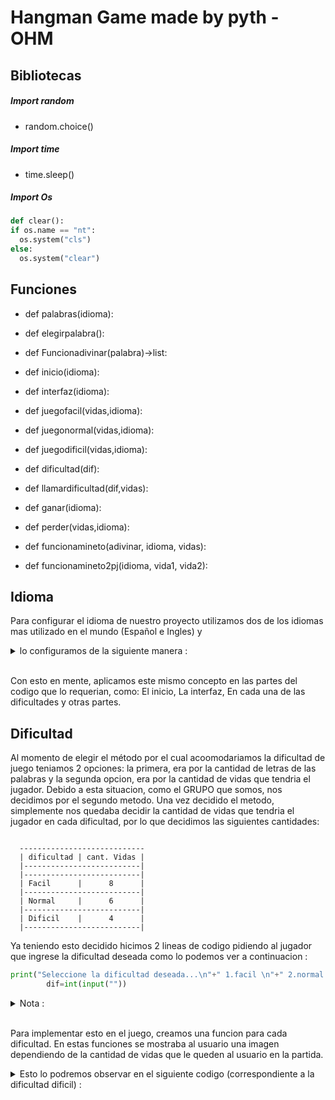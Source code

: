 # Hangman Game made by pyth - OHM
## Bibliotecas
##### Import random
+ random.choice()
##### Import time
+ time.sleep()
##### Import Os
  ```python
def clear():
  if os.name == "nt":
    os.system("cls")
  else:
    os.system("clear")
   ```

## Funciones

+ def palabras(idioma):

+ def elegirpalabra():
+ def Funcionadivinar(palabra)->list:
+ def inicio(idioma):

+ def interfaz(idioma):   

+ def juegofacil(vidas,idioma):
+ def juegonormal(vidas,idioma): 
+ def juegodificil(vidas,idioma):

+ def dificultad(dif):
    
+ def llamardificultad(dif,vidas):
            
+ def ganar(idioma):
    
+ def perder(vidas,idioma):
  
+ def funcionamineto(adivinar, idioma, vidas):
    
+ def funcionamineto2pj(idioma, vida1, vida2):
  
## Idioma

Para configurar el idioma de nuestro proyecto utilizamos dos de los idiomas mas utilizado en el mundo (Español e Ingles) y <details><summary> lo configuramos de la siguiente manera :</summary><p>

Como una de las primeras lineas de codigo a ejecutar colocamos el siguiente codigo : 
``` python
print("Digite el idioma deseado :\n 1.Español \n 2.English")
    idioma=int(input(""))
```
de esta manera primero le pedimos al usuario que digite la opcion de idioma que desee y la guardamos en una variable de tipo entero, llamada "idioma".

Deacuerdo al dato ingresado por el usuario ( 1 o 2 ) modificamos todas las partes del codigo que incluian texto. Esta modificacion la hicimos por medio del condicional "if", dentro del cual, colocamos la siguiente condicion. 
Sí la variable llamada idioma era igual a 1 entonces el codigo mostraria el texto en Español, y por el contrario, si dicha variable era igual a 2 entoces mostraria el texto en Ingles.

<details><summary> Como ejemplo de lo anterior tenemos la funcion que creamos para la interfaz :</summary><p> 
  
``` python

      def interfaz(idioma):
    if idioma==1:
        print("JUEGO DEL AHORCADO")
        print("Bienvenido al juego, quieres jugar solo o de a dos personas:?")
        print("1.solo\n2. parejas")
        x = int(input(""))
        if x<1 or x>2:
            print("Esta opcion no existe ")
            
        print("Elige la tematica del ahorcado: ")
        print(" 1. frutas \n 2. superheroes \n 3. animales \n 4.paises \n 5. medios de transporte \n 6. Partes del cuerpo ")
        print(" 7. Objetos del hogar \n 8. Prendas de vestir \n 9. Generos Musicales \n 10. Escritores famosos ")
        print(" 11. Equipos de Futbol \n 12. jugadores de furbol \n 13. Cantantes famosos \n 14. Razas de perros")
        print(" 15. Utiles escolares \n 16. Peliculas famosas ")
        y = int(input(""))
        if y<1 or y>16:
            print("Esta opcion no existe ")
        print("Seleccione la dificultad deseada...\n"+" 1.facil \n"+" 2.normal \n"+" 3.dificil ")
        dif=int(input(""))
        if dif<1 or dif>3:
            print("Esta opcion no existe ")
        return x, y, dif
    if idioma==2:
        print("HANGMAN GAME")
        print("Welcome to the game, do you want to play alone or with two players?")
        print("1. alone\n2. couples")
        x = int(input(""))
        if x<1 or x>2:
            print("Esta opcion no existe ")
        print("Choose the theme of Hangman:")
        print(" 1. fruits \n 2. superheroes \n 3. animals \n 4. countrie \n 5. means of transportation \n 6. body parts")
        print(" 7. household objects \n 8. clothing \n 9. music genres \n 10. famous writers")
        print(" 11. soccer teams \n 12. soccer players \n 13. famous singers \n 14. dog breeds")
        print(" 15. school supplies")
        y = int(input(""))
        if y<1 or y>16:
            print("Esta opcion no existe ")
        print("Select the desired difficulty... \n 1.easy\n 2.normal\n 3.difficult")
        dif=int(input(""))
        if dif<1 or dif>3:
            print("Esta opcion no existe ")
        return x, y, dif
```
</p></details></br>
</p></details></br>

Con esto en mente, aplicamos este mismo concepto en las partes del codigo que lo requerian, como: 
El inicio, La interfaz, En cada una de las dificultades y otras partes. 

## Dificultad

Al momento de elegir el método por el cual acoomodariamos la dificultad de juego teniamos 2 opciones: 
la primera, era por la cantidad de letras de las palabras y la segunda opcion, era por la cantidad de vidas que tendria el jugador.
Debido a esta situacion, como el GRUPO que somos, nos decidimos por el segundo metodo.
Una vez decidido el metodo, simplemente nos quedaba decidir la cantidad de vidas que tendria el jugador en cada dificultad, por lo que decidimos las siguientes cantidades:
``` text

  ----------------------------
  | dificultad | cant. Vidas |
  |--------------------------|
  |--------------------------|
  | Facil      |      8      |
  |--------------------------|
  | Normal     |      6      |
  |--------------------------|
  | Dificil    |      4      |
  |--------------------------|   
```

Ya teniendo esto decidido hicimos 2 lineas de codigo pidiendo al jugador que ingrese la dificultad deseada como lo podemos ver a continuacion : 

```python
print("Seleccione la dificultad deseada...\n"+" 1.facil \n"+" 2.normal \n"+" 3.dificil ")
        dif=int(input(""))
```
<details><summary> Nota :</summary><p>  esta parte del codigo se encuentra en la funcion de interfaz que se mostró anteriormente. Ademas de que tambien esta en ingles. 
</p></details></br>

Para implementar esto en el juego, creamos una funcion para cada dificultad. En estas funciones se mostraba al usuario una imagen dependiendo de la cantidad de vidas que le queden al usuario en la partida. 
<details><summary> Esto lo podremos observar en el siguiente codigo (correspondiente a la dificultad dificil) :</summary><p> 
  
```python

def juegodificil(vidas,idioma):
    if idioma == 1:
        mensaje = "tienes "+str(vidas+1)+" vidas"
    if idioma == 2:
        mensaje = "You have "+str(vidas+1)+" lives"

    if vidas == 3:
        vidas3 = [
        "|"+mensaje+"|",    
        "+--+           |",
        "|              |",
        "|              |",
        "|              |",
        "|              |",
        "|              |",
        "================"]
        return vidas3
    elif vidas == 2:
        vidas2 = [
        "|"+mensaje+"|",   
        "+--+           |",
        "|   |          |",
        "|   O          |",
        "|              |",
        "|              |",
        "|              |",
        "================"]
        return vidas2
    elif vidas == 1:
        vidas1 = [
        "|"+mensaje+"|",
        "+---+          |",
        "|   |          |",
        "|   O          |",
        "|  /|\         |",
        "|              |",
        "|              |",
        "================"]
        return vidas1
    elif vidas == 0:
        vidas0 = [
        "|"+mensaje+"|",
        "+---+          |",
        "|   |          |",
        "|   O          |",
        "|  /|\         |",
        "|  / \         |",
        "|              |",
        "================"]
        return vidas0
        
```
Este proceso se hizo tambien para las otras dificultades, pero teniendo en cuenta, que las partes del "ahorcado" que se agregen por cada vida perdida sean proporocionales a las cantidad de vida de cada dificultad.
Tambien se agrego un mensaje que muestre la cantidad de vidas faltantes.

Nota: Estas funciones sirven gracias a un ciclo externo, dicho ciclo hace el proceso de validar las letras y definir las vidas restantes y a su vez cada que hace eso, llama a estas funciones ( dificultad ) para mostrarnos la imagen adecuada a la cantidad de vidas restantes.    

</p></details></br>
